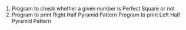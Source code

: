 1) Program to check whether a given number is Perfect Square or not
2) Program to print Right Half Pyramid Pattern
Program to print Left Half Pyramid Pattern
